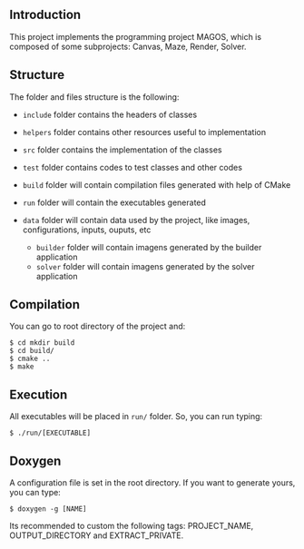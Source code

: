 ## Introduction

This project implements the programming project MAGOS, which is composed of some subprojects: Canvas, Maze, Render, Solver.

## Structure

The folder and files structure is the following:

* `include` folder contains the headers of classes

* `helpers` folder contains other resources useful to implementation

* `src` folder contains the implementation of the classes

* `test` folder contains codes to test classes and other codes

* `build` folder will contain compilation files generated with help of CMake

* `run` folder will contain the executables generated

* `data` folder will contain data used by the project, like images, configurations, inputs, ouputs, etc

	* `builder` folder will contain imagens generated by the builder application
	* `solver` folder will contain imagens generated by the solver application

## Compilation

You can go to root directory of the project and:
```
$ cd mkdir build
$ cd build/
$ cmake ..
$ make
```

## Execution

All executables will be placed in `run/` folder. So, you can run typing:
```
$ ./run/[EXECUTABLE]
```

## Doxygen

A configuration file is set in the root directory. If you want to generate yours, you can type:
```
$ doxygen -g [NAME]
```

Its recommended to custom the following tags: PROJECT_NAME, OUTPUT_DIRECTORY and EXTRACT_PRIVATE.